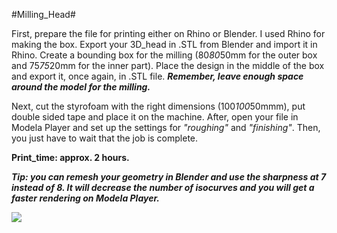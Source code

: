 #Milling_Head#

First, prepare the file for printing either on Rhino or Blender. I used Rhino for making the box. Export your 3D_head in .STL from Blender and import it in Rhino. Create a bounding box for the  milling (80*80*50mm for the outer box and 75*75*20mm for the inner part). Place the design in the middle of the box and export it, once again, in .STL file. ***Remember, leave enough space around the model for the milling.***  

Next, cut the styrofoam with the right dimensions (100*100*50mmm), put double sided tape and place it on the machine. After, open your file in Modela Player and set up the settings for *"roughing"* and *"finishing"*. Then, you just have to wait that the job is complete.  

**Print_time: approx. 2 hours.** 

*__Tip: you can remesh your geometry in Blender and use the sharpness at 7 instead of 8. It will decrease the number of isocurves and you will get a faster rendering on Modela Player.__*

<img src="https://raw.github.com/DigitalFabricationStudio/Project_03/master/eugenia.pavone/CNC_milling/Milling_head_3.JPG">
